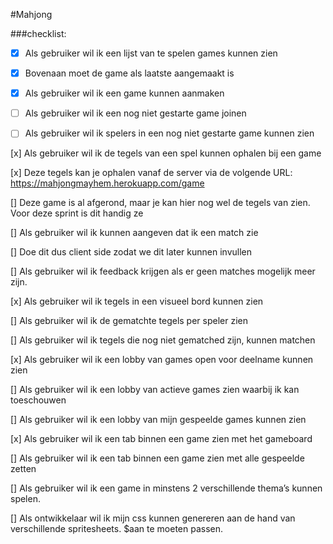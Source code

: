 #Mahjong


###checklist:

- [x] Als gebruiker wil ik een lijst van te spelen games kunnen zien

- [x] Bovenaan moet de game als laatste aangemaakt is

- [x] Als gebruiker wil ik een game kunnen aanmaken

- [ ] Als gebruiker wil ik een nog niet gestarte game joinen

- [ ] Als gebruiker wil ik spelers in een nog niet gestarte game kunnen zien


[x] Als gebruiker wil ik de tegels van een spel kunnen ophalen bij een game

[x] Deze tegels kan je ophalen vanaf de server via de volgende URL: https://mahjongmayhem.herokuapp.com/game

[] Deze game is al afgerond, maar je kan hier nog wel de tegels van zien. Voor deze sprint is dit handig ze

[] Als gebruiker wil ik kunnen aangeven dat ik een match zie

[] Doe dit dus client side zodat we dit later kunnen invullen

[] Als gebruiker wil ik feedback krijgen als er geen matches mogelijk meer zijn.


[x] Als gebruiker wil ik tegels in een visueel bord kunnen zien

[] Als gebruiker wil ik de gematchte tegels per speler zien

[] Als gebruiker wil ik tegels die nog niet gematched zijn, kunnen matchen

[x] Als gebruiker wil ik een lobby van games open voor deelname kunnen zien
   
[]  Als gebruiker wil ik een lobby van actieve games zien waarbij ik kan toeschouwen
   
[]  Als gebruiker wil ik een lobby van mijn gespeelde games kunnen zien

[x] Als gebruiker wil ik een tab binnen een game zien met het gameboard
   
[] Als gebruiker wil ik een tab binnen een game zien met alle gespeelde zetten 


[]  Als gebruiker wil ik een game in minstens 2 verschillende thema’s kunnen spelen.
   
[] Als ontwikkelaar wil ik mijn css kunnen genereren aan de hand van verschillende spritesheets.
$aan te moeten passen. 